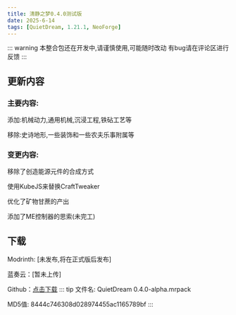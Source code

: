 ```yaml
---
title: 清静之梦0.4.0测试版
date: 2025-6-14
tags: [QuietDream, 1.21.1, NeoForge]
---
```

::: warning
本整合包还在开发中,请谨慎使用,可能随时改动
有bug请在评论区进行反馈
:::
## 更新内容
### 主要内容:
添加:机械动力,通用机械,沉浸工程,铁砧工艺等

移除:史诗地形,一些装饰和一些农夫乐事附属等
### 变更内容:
移除了创造能源元件的合成方式

使用KubeJS来替换CraftTweaker

优化了矿物甘蔗的产出

添加了ME控制器的思索(未完工)
## 下载
Modrinth: [未发布,将在正式版后发布]

蓝奏云：[暂未上传]

Github：[点击下载](https://github.com/fingtest6/fingmodapcks/releases/QuietDream0.4.0)
::: tip
文件名: QuietDream 0.4.0-alpha.mrpack

MD5值: 8444c746308d028974455ac1165789bf
:::
